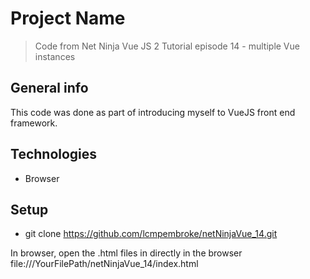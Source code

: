 # Project Name
>  Code from Net Ninja Vue JS 2 Tutorial episode 14 - multiple Vue instances

## General info
This code was done as part of introducing myself to VueJS front end framework.

## Technologies
* Browser   


## Setup
* git clone https://github.com/lcmpembroke/netNinjaVue_14.git

In browser, open the .html files in directly in the browser
file:///YourFilePath/netNinjaVue_14/index.html


